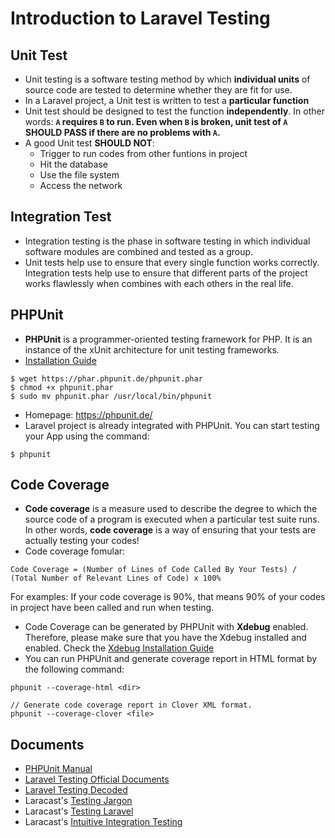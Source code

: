 # Introduction to Laravel Testing

## Unit Test
- Unit testing is a software testing method by which **individual units** of source code are tested to determine whether they are fit for use.
- In a Laravel project, a Unit test is written to test a **particular function**
- Unit test should be designed to test the function **independently**. In other words: **`A` requires `B` to run. Even when `B` is broken, unit test of `A` SHOULD PASS if there are no problems with `A`.**
- A good Unit test **SHOULD NOT**:
    - Trigger to run codes from other funtions in project
    - Hit the database
    - Use the file system
    - Access the network

## Integration Test
- Integration testing is the phase in software testing in which individual software modules are combined and tested as a group.
- Unit tests help use to ensure that every single function works correctly. Integration tests help use to ensure that different parts of the project works flawlessly when combines with each others in the real life.

## PHPUnit
- **PHPUnit** is a programmer-oriented testing framework for PHP. It is an instance of the xUnit architecture for unit testing frameworks.
- [Installation Guide](https://phpunit.de/getting-started.html)
```
$ wget https://phar.phpunit.de/phpunit.phar
$ chmod +x phpunit.phar
$ sudo mv phpunit.phar /usr/local/bin/phpunit
```
- Homepage: https://phpunit.de/
- Laravel project is already integrated with PHPUnit. You can start testing your App using the command:
```
$ phpunit
```

## Code Coverage
- **Code coverage** is a measure used to describe the degree to which the source code of a program is executed when a particular test suite runs. In other words, **code coverage** is a way of ensuring that your tests are actually testing your codes!
- Code coverage fomular:
```
Code Coverage = (Number of Lines of Code Called By Your Tests) / (Total Number of Relevant Lines of Code) x 100%
```

For examples: If your code coverage is 90%, that means 90% of your codes in project have been called and run when testing.
- Code Coverage can be generated by PHPUnit with **Xdebug** enabled. Therefore, please make sure that you have the Xdebug installed and enabled. Check the [Xdebug Installation Guide](https://xdebug.org/docs/install)
- You can run PHPUnit and generate coverage report in HTML format by the following command:
```
phpunit --coverage-html <dir>

// Generate code coverage report in Clover XML format.
phpunit --coverage-clover <file>
```

## Documents
- [PHPUnit Manual](https://phpunit.de/manual/current/en/phpunit-book.pdf)
- [Laravel Testing Official Documents](https://laravel.com/docs/master/testing)
- [Laravel Testing Decoded](https://leanpub.com/laravel-testing-decoded)
- Laracast's [Testing Jargon](https://laracasts.com/series/testing-jargon)
- Laracast's [Testing Laravel](https://laracasts.com/series/phpunit-testing-in-laravel)
- Laracast's [Intuitive Integration Testing](https://laracasts.com/series/intuitive-integration-testing)